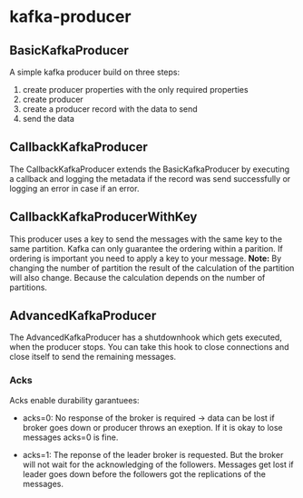 # kafka-producer

## BasicKafkaProducer

A simple kafka producer build on three steps:

1. create producer properties with the only required properties
2. create producer
3. create a producer record with the data to send
4. send the data

## CallbackKafkaProducer

The CallbackKafkaProducer extends the BasicKafkaProducer by executing
a callback and logging the metadata if the record was send successfully
or logging an error in case if an error.

## CallbackKafkaProducerWithKey

This producer uses a key to send the messages with the same key to the same partition.
Kafka can only guarantee the ordering within a parition. If ordering is important you need 
to apply a key to your message. 
**Note:** By changing the number of partition the result of the calculation of the partition
will also change. Because the calculation depends on the number of partitions.

## AdvancedKafkaProducer

The AdvancedKafkaProducer has a shutdownhook which gets executed, when the producer stops.
You can take this hook to close connections and close itself to send the remaining messages.
   
### Acks

Acks enable durability garantuees:

- acks=0: No response of the broker is required -> data can be lost if broker goes down or producer throws an exeption.
If it is okay to lose messages acks=0 is fine.

- acks=1: The reponse of the leader broker is requested. But the broker will not wait for the acknowledging of the followers.
Messages get lost if leader goes down before the followers got the replications of the messages.

